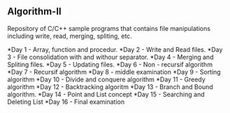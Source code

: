 ## Algorithm-II
Repository of C/C++ sample programs that contains file manipulations including write, read, merging, spliting, etc. 

*Day 1 - Array, function and procedur.
*Day 2 - Write and Read files.
*Day 3 - File consolidation with and withour separator.
*Day 4 - Merging and Spliting files.
*Day 5 - Updating files.
*Day 6 - Non - recursif algorithm
*Day 7 - Recursif algorithm
*Day 8 - middle examination
*Day 9 - Sorting algorithm
*Day 10 - Divide and conquere algorithm
*Day 11 - Greedy algorithm
*Day 12 - Backtracking algoritm
*Day 13 - Branch and Bound algorithm.
*Day 14 - Point and List concept
*Day 15 - Searching and Deleting List
*Day 16 - Final examination